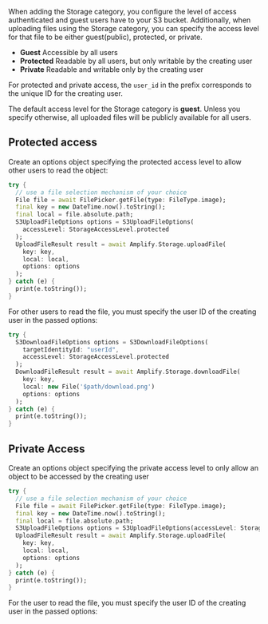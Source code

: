  When adding the Storage category, you configure the level of access authenticated and guest users have to your S3 bucket. Additionally, when uploading files using the Storage category, you can specify the access level for that file to be either guest(public), protected, or private.

- **Guest** Accessible by all users
- **Protected** Readable by all users, but only writable by the creating user
- **Private** Readable and writable only by the creating user

For protected and private access, the `user_id` in the prefix corresponds to the unique ID for the creating user.

<amplify-callout>

The default access level for the Storage category is **guest**. Unless you specify otherwise, all uploaded files will be publicly available for all users.

</amplify-callout>

## Protected access

Create an options object specifying the protected access level to allow other users to read the object:

```dart
try {
  // use a file selection mechanism of your choice
  File file = await FilePicker.getFile(type: FileType.image);
  final key = new DateTime.now().toString();
  final local = file.absolute.path;
  S3UploadFileOptions options = S3UploadFileOptions(
    accessLevel: StorageAccessLevel.protected
  );
  UploadFileResult result = await Amplify.Storage.uploadFile(
    key: key,
    local: local,
    options: options
  );
} catch (e) {
  print(e.toString());
}
```

For other users to read the file, you must specify the user ID of the creating user in the passed options:

```dart
try {
  S3DownloadFileOptions options = S3DownloadFileOptions(
    targetIdentityId: "userId",
    accessLevel: StorageAccessLevel.protected
  );
  DownloadFileResult result = await Amplify.Storage.downloadFile(
    key: key,
    local: new File('$path/download.png')
    options: options
  );
} catch (e) {
  print(e.toString());
}
```

## Private Access

Create an options object specifying the private access level to only allow an object to be accessed by the creating user

```dart
try {
  // use a file selection mechanism of your choice
  File file = await FilePicker.getFile(type: FileType.image);
  final key = new DateTime.now().toString();
  final local = file.absolute.path;
  S3UploadFileOptions options = S3UploadFileOptions(accessLevel: StorageAccessLevel.private);
  UploadFileResult result = await Amplify.Storage.uploadFile(
    key: key,
    local: local,
    options: options
  );
} catch (e) {
  print(e.toString());
}
```

For the user to read the file, you must specify the user ID of the creating user in the passed options:

```dart try { S3DownloadFileOptions options = S3DownloadFileOptions( targetIdentityId: "userId", accessLevel: StorageAccessLevel.private ); DownloadFileResult result = await Amplify.Storage.downloadFile( key: key, local: new File('$path/download.png') options: options ); } catch (e) { print(e.toString()); }
